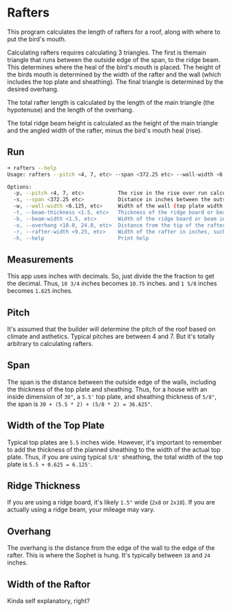 # Rafters
This program calculates the length of rafters for a roof, along with where to put the
bird's mouth.

Calculating rafters requires calculating 3 triangles.  The first is themain triangle that runs between
the outside edge of the span, to the ridge beam. This determines where the heal of the bird's mouth is placed.
The height of the birds mouth is determined by the width of the rafter and the wall (which includes the top plate and sheathing).
The final triangle is determined by the desired overhang.

The total rafter length is calculated by the length of the main triangle (the hypotenuse) and the length of the overhang.

The total ridge beam height is calculated as the height of the main triangle and the angled width of the rafter,
minus the bird's mouth heal (rise).

## Run

```sh
➜ rafters --help
Usage: rafters --pitch <4, 7, etc> --span <372.25 etc> --wall-width <6.125, etc> --beam-thickness <1.5, etc> --beam-width <1.5, etc> --overhang <18.0, 24.0, etc> --rafter-width <9.25, etc>

Options:
  -p, --pitch <4, 7, etc>           The rise in the rise over run calculation. Such as the 4 in 4:12
  -s, --span <372.25 etc>           Distance in inches between the outside edges of the opposing walls that will hold the rafters. Remember to include the thickness of sheathing
  -w, --wall-width <6.125, etc>     Width of the wall (top plate width + sheathing thickness) in inches, such as 5.5 for a 2x6 plate. This is needed to properly calculate the bird's mouth
  -t, --beam-thickness <1.5, etc>   Thickness of the ridge board or beam in inches. Such as 1.5 for a typical 2x8 ridge board
  -b, --beam-width <1.5, etc>       Width of the ridge board or beam in inches. Such as 11.25 for a typical 6x12 ridge board
  -o, --overhang <18.0, 24.0, etc>  Distance from the tip of the rafter to the outside edge of the wall in inches
  -r, --rafter-width <9.25, etc>    Width of the rafter in inches, such as 9.25 for a 2x10 rafter
  -h, --help                        Print help
```

## Measurements

This app uses inches with decimals.  So, just divide the the fraction to get the decimal.
Thus, `10 3/4` inches becomes `10.75` inches. and `1 5/8` inches becomes `1.625` inches.

## Pitch

It's assumed that the builder will determine the pitch of the roof based on climate and asthetics.
Typical pitches are between 4 and 7.  But it's totally arbitrary to calculating rafters.

## Span

The span is the distance between the outside edge of the walls, including the thickness of the top plate and sheathing.
Thus, for a house with an inside dimension of `30"`, a `5.5'` top plate, and sheathing thickness of `5/8"`,
the span is `30 + (5.5 * 2) + (5/8 * 2) = 36.625"`.

## Width of the Top Plate

Typical top plates are `5.5` inches wide.  However, it's important to remember to add the thickness of the
planned sheathing to the width of the actual top plate.  Thus, if you are using typical `5/8'` sheathing,
the total width of the top plate is `5.5 + 0.625 = 6.125'`.

## Ridge Thickness

If you are using a ridge board, it's likely `1.5"` wide (`2x8` or `2x10`).  If you are actually using a
ridge beam, your mileage may vary.

## Overhang

The overhang is the distance from the edge of the wall to the edge of the rafter. This is where the Sophet is hung.  It's typically between `18` and `24` inches.

## Width of the Raftor

Kinda self explanatory, right?
